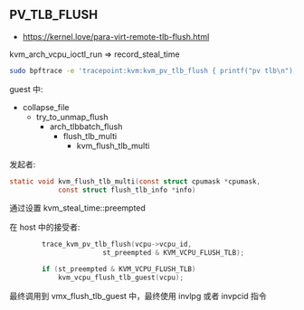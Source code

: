## PV_TLB_FLUSH

- https://kernel.love/para-virt-remote-tlb-flush.html

kvm_arch_vcpu_ioctl_run => record_steal_time

```sh
sudo bpftrace -e 'tracepoint:kvm:kvm_pv_tlb_flush { printf("pv tlb\n"); }'
```
guest 中:
- collapse_file
  - try_to_unmap_flush
    - arch_tlbbatch_flush
      - flush_tlb_multi
        - kvm_flush_tlb_multi


发起者:
```c
static void kvm_flush_tlb_multi(const struct cpumask *cpumask,
			const struct flush_tlb_info *info)
```

通过设置 kvm_steal_time::preempted

在 host 中的接受者:
```c
		trace_kvm_pv_tlb_flush(vcpu->vcpu_id,
				       st_preempted & KVM_VCPU_FLUSH_TLB);

		if (st_preempted & KVM_VCPU_FLUSH_TLB)
			kvm_vcpu_flush_tlb_guest(vcpu);
```

最终调用到 vmx_flush_tlb_guest 中，最终使用 invlpg 或者 invpcid 指令
